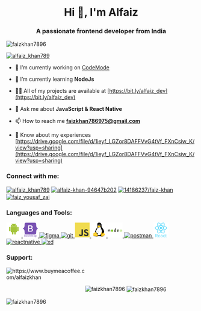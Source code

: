 <h1 align="center">Hi 👋, I'm Alfaiz</h1>
<h3 align="center">A passionate frontend developer from India</h3>

<p align="left"> <img src="https://komarev.com/ghpvc/?username=faizkhan7896&label=Profile%20views&color=0e75b6&style=flat" alt="faizkhan7896" /> </p>

<p align="left"> <a href="https://twitter.com/alfaiz_khan789" target="blank"><img src="https://img.shields.io/twitter/follow/alfaiz_khan789?logo=twitter&style=for-the-badge" alt="alfaiz_khan789" /></a> </p>

- 🔭 I’m currently working on [CodeMode](https://play.google.com/store/apps/details?id=com.perfectice&hl=en_IN&gl=US)

- 🌱 I’m currently learning **NodeJs**

- 👨‍💻 All of my projects are available at [https://bit.ly/alfaiz_dev](https://bit.ly/alfaiz_dev)

- 💬 Ask me about **JavaScript & React Native**

- 📫 How to reach me **faizkhan786975@gmail.com**

- 📄 Know about my experiences [https://drive.google.com/file/d/1ieyf_LGZor8DAFFVvG4tVf_FXnCsiw_K/view?usp=sharing](https://drive.google.com/file/d/1ieyf_LGZor8DAFFVvG4tVf_FXnCsiw_K/view?usp=sharing)

<h3 align="left">Connect with me:</h3>
<p align="left">
<a href="https://twitter.com/alfaiz_khan789" target="blank"><img align="center" src="https://raw.githubusercontent.com/rahuldkjain/github-profile-readme-generator/master/src/images/icons/Social/twitter.svg" alt="alfaiz_khan789" height="30" width="40" /></a>
<a href="https://linkedin.com/in/alfaiz-khan-94647b202" target="blank"><img align="center" src="https://raw.githubusercontent.com/rahuldkjain/github-profile-readme-generator/master/src/images/icons/Social/linked-in-alt.svg" alt="alfaiz-khan-94647b202" height="30" width="40" /></a>
<a href="https://stackoverflow.com/users/14186237/faiz-khan" target="blank"><img align="center" src="https://raw.githubusercontent.com/rahuldkjain/github-profile-readme-generator/master/src/images/icons/Social/stack-overflow.svg" alt="14186237/faiz-khan" height="30" width="40" /></a>
<a href="https://instagram.com/faiz_yousaf_zai" target="blank"><img align="center" src="https://raw.githubusercontent.com/rahuldkjain/github-profile-readme-generator/master/src/images/icons/Social/instagram.svg" alt="faiz_yousaf_zai" height="30" width="40" /></a>
</p>

<h3 align="left">Languages and Tools:</h3>
<p align="left"> <a href="https://developer.android.com" target="_blank" rel="noreferrer"> <img src="https://raw.githubusercontent.com/devicons/devicon/master/icons/android/android-original-wordmark.svg" alt="android" width="40" height="40"/> </a> <a href="https://getbootstrap.com" target="_blank" rel="noreferrer"> <img src="https://raw.githubusercontent.com/devicons/devicon/master/icons/bootstrap/bootstrap-plain-wordmark.svg" alt="bootstrap" width="40" height="40"/> </a> <a href="https://www.figma.com/" target="_blank" rel="noreferrer"> <img src="https://www.vectorlogo.zone/logos/figma/figma-icon.svg" alt="figma" width="40" height="40"/> </a> <a href="https://git-scm.com/" target="_blank" rel="noreferrer"> <img src="https://www.vectorlogo.zone/logos/git-scm/git-scm-icon.svg" alt="git" width="40" height="40"/> </a> <a href="https://developer.mozilla.org/en-US/docs/Web/JavaScript" target="_blank" rel="noreferrer"> <img src="https://raw.githubusercontent.com/devicons/devicon/master/icons/javascript/javascript-original.svg" alt="javascript" width="40" height="40"/> </a> <a href="https://www.linux.org/" target="_blank" rel="noreferrer"> <img src="https://raw.githubusercontent.com/devicons/devicon/master/icons/linux/linux-original.svg" alt="linux" width="40" height="40"/> </a> <a href="https://nodejs.org" target="_blank" rel="noreferrer"> <img src="https://raw.githubusercontent.com/devicons/devicon/master/icons/nodejs/nodejs-original-wordmark.svg" alt="nodejs" width="40" height="40"/> </a> <a href="https://postman.com" target="_blank" rel="noreferrer"> <img src="https://www.vectorlogo.zone/logos/getpostman/getpostman-icon.svg" alt="postman" width="40" height="40"/> </a> <a href="https://reactjs.org/" target="_blank" rel="noreferrer"> <img src="https://raw.githubusercontent.com/devicons/devicon/master/icons/react/react-original-wordmark.svg" alt="react" width="40" height="40"/> </a> <a href="https://reactnative.dev/" target="_blank" rel="noreferrer"> <img src="https://reactnative.dev/img/header_logo.svg" alt="reactnative" width="40" height="40"/> </a> <a href="https://www.adobe.com/products/xd.html" target="_blank" rel="noreferrer"> <img src="https://cdn.worldvectorlogo.com/logos/adobe-xd.svg" alt="xd" width="40" height="40"/> </a> </p>

<h3 align="left">Support:</h3>
<p><a href="https://www.buymeacoffee.com/https://www.buymeacoffee.com/alfaizkhan"> <img align="left" src="https://cdn.buymeacoffee.com/buttons/v2/default-yellow.png" height="50" width="210" alt="https://www.buymeacoffee.com/alfaizkhan" /></a></p><br><br>

<p><img align="left" src="https://github-readme-stats.vercel.app/api/top-langs?username=faizkhan7896&show_icons=true&locale=en&layout=compact" alt="faizkhan7896" /></p>

<p>&nbsp;<img align="center" src="https://github-readme-stats.vercel.app/api?username=faizkhan7896&show_icons=true&locale=en" alt="faizkhan7896" /></p>

<p><img align="center" src="https://github-readme-streak-stats.herokuapp.com/?user=faizkhan7896&" alt="faizkhan7896" /></p>
